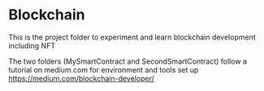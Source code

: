 # Blockchain
 This is the project folder to experiment and learn blockchain development including NFT

The two folders (MySmartContract and SecondSmartContract) follow a tutorial on medium.com for environment and tools set up
https://medium.com/blockchain-developer/
